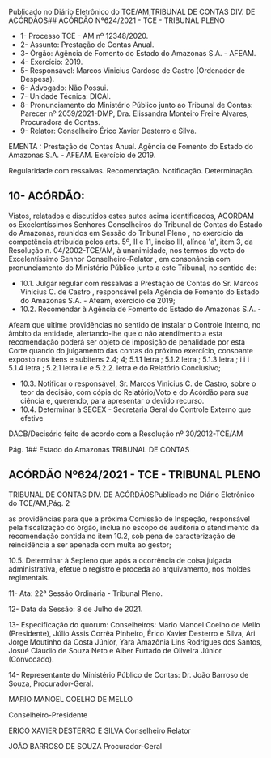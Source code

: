 Publicado  no  Diário  Eletrônico do TCE/AM,TRIBUNAL DE CONTAS DIV. DE ACÓRDÃOS## ACÓRDÃO Nº624/2021 - TCE - TRIBUNAL PLENO

- 1- Processo TCE - AM nº 12348/2020.
- 2- Assunto: Prestação de Contas Anual.
- 3- Órgão: Agência de Fomento do Estado do Amazonas S.A. - AFEAM.
- 4- Exercício: 2019.
- 5- Responsável: Marcos Vinicius Cardoso de Castro (Ordenador de Despesa).
- 6- Advogado: Não Possui.
- 7- Unidade Técnica: DICAI.
- 8- Pronunciamento  do  Ministério  Público  junto  ao  Tribunal  de  Contas: Parecer  nº 2059/2021-DMP, Dra. Elissandra Monteiro Freire Alvares, Procuradora de Contas.
- 9- Relator: Conselheiro Érico Xavier Desterro e Silva.

EMENTA :  Prestação  de  Contas  Anual.  Agência  de Fomento  do  Estado  do  Amazonas  S.A.  -  AFEAM. Exercício de 2019.

Regularidade com ressalvas. Recomendação. Notificação. Determinação.

## 10-  ACÓRDÃO:

Vistos, relatados e discutidos estes autos acima identificados, ACORDAM os Excelentíssimos Senhores Conselheiros do Tribunal de Contas do Estado do Amazonas, reunidos em Sessão do Tribunal Pleno , no exercício da competência atribuída pelos arts. 5º, II e 11, inciso III, alínea 'a', item 3, da Resolução n. 04/2002-TCE/AM, à unanimidade, nos termos do voto do Excelentíssimo Senhor Conselheiro-Relator , em consonância com pronunciamento do Ministério Público junto a este Tribunal, no sentido de:

- 10.1. Julgar  regular  com  ressalvas a  Prestação  de  Contas  do  Sr. Marcos Vinicius C. de Castro , responsável pela Agência de Fomento do Estado do Amazonas S.A. - Afeam, exercício de 2019;
- 10.2. Recomendar à Agência de Fomento do Estado do Amazonas S.A. -

Afeam que ultime providências no sentido de instalar o Controle Interno, no  âmbito  da  entidade,  alertando-lhe  que  o  não  atendimento  a  esta recomendação  poderá  ser  objeto  de  imposição  de  penalidade por  esta Corte quando do julgamento das contas do próximo exercício, consoante exposto nos itens e subitens 2.4; 4; 5.1.1 letra  ; 5.1.2 letra  ; 5.1.3 letra  ; i i i 5.1.4 letra  ; 5.2.1 letra i e e 5.2.2. letra e do Relatório Conclusivo;

- 10.3. Notificar o responsável, Sr. Marcos Vinicius C. de Castro, sobre o teor da decisão, com cópia do Relatório/Voto e do Acórdão para sua ciência e, querendo, para apresentar o devido recurso.
- 10.4. Determinar à SECEX - Secretaria Geral do Controle Externo que efetive

DACB/Decisório feito de acordo com a Resolução nº 30/2012-TCE/AM

Pág. 1## Estado do Amazonas TRIBUNAL DE CONTAS

## ACÓRDÃO Nº624/2021 - TCE - TRIBUNAL PLENO

TRIBUNAL DE CONTAS DIV. DE ACÓRDÃOSPublicado  no  Diário  Eletrônico do TCE/AM,Pág. 2

as providências para que a próxima Comissão de Inspeção, responsável pela  fiscalização  do  órgão, inclua  no  escopo de  auditoria  o  atendimento da  recomendação contida no item  10.2,  sob  pena  de  caracterização  de reincidência a ser apenada com multa ao gestor;

10.5. Determinar à Sepleno que após a ocorrência de coisa julgada administrativa, efetue o registro e proceda ao arquivamento, nos moldes regimentais.

11-  Ata: 22ª Sessão Ordinária - Tribunal Pleno.

12-  Data da Sessão: 8 de Julho de 2021.

13-  Especificação do quorum: Conselheiros: Mario Manoel Coelho de Mello (Presidente),  Júlio  Assis  Corrêa  Pinheiro,  Érico  Xavier  Desterro  e  Silva,  Ari  Jorge Moutinho da Costa Júnior, Yara Amazônia Lins Rodrigues dos Santos, Josué Cláudio de Souza Neto e Alber Furtado de Oliveira Júnior (Convocado).

14-  Representante  do  Ministério  Público  de  Contas: Dr. João  Barroso  de  Souza, Procurador-Geral.

MARIO MANOEL COELHO DE MELLO

Conselheiro-Presidente

ÉRICO XAVIER DESTERRO E SILVA Conselheiro Relator

JOÃO BARROSO DE SOUZA Procurador-Geral